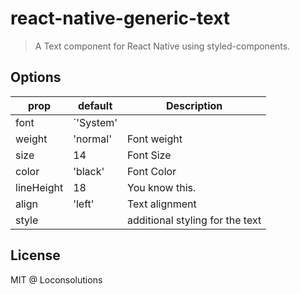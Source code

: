 # react-native-generic-text

> A Text component for React Native using styled-components.



## Options

prop | default | Description
-----|---------|------------
font|`'System' || 'sans-serif'`| Font family to be used.
weight| 'normal' | Font weight
size|14| Font Size
color|'black'| Font Color
lineHeight| 18 | You know this.
align| 'left' | Text alignment
style| | additional styling for the text

## License
MIT @ Loconsolutions